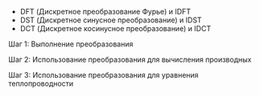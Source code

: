 - DFT (Дискретное преобразование Фурье) и IDFT
- DST (Дискретное синусное преобразование) и IDST
- DCT (Дискретное косинусное преобразование) и IDCT


Шаг 1: Выполнение преобразования

Шаг 2: Использование преобразования для вычисления производных

Шаг 3: Использование преобразования для уравнения теплопроводности

